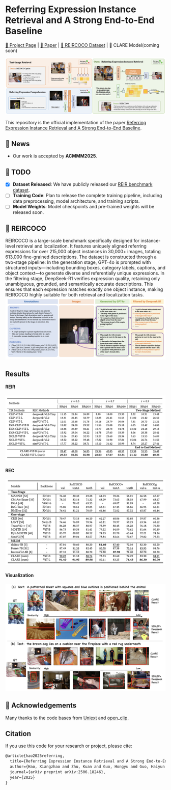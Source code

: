 # Referring Expression Instance Retrieval and A Strong End-to-End Baseline
[🏡 Project Page](https://haoxiangzhao12138.github.io/REIR/) |  [📄 Paper](https://arxiv.org/abs/2506.18246) | [🤗 REIRCOCO Dataset](https://huggingface.co/datasets/haoxiangzhao/REIRCOCO) | 🤗 CLARE Model(coming soon)

![REIR](README_ASSETS/teaser_figure.png)

This repository is the official implementation of the paper [Referring Expression Instance Retrieval and A Strong End-to-End Baseline](https://arxiv.org/abs/2506.18246).


## 📰 News

- Our work is accepted by **ACMMM2025**.
  
## 📝 TODO

- [x] **Dataset Released**: We have publicly released our [REIR benchmark dataset](https://huggingface.co/datasets/haoxiangzhao/REIRCOCO).
- [ ] **Training Code**: Plan to release the complete training pipeline, including data preprocessing, model architecture, and training scripts.
- [ ] **Model Weights**: Model checkpoints and pre-trained weights will be released soon.

## 💾 REIRCOCO

REIRCOCO is a large-scale benchmark specifically designed for instance-level retrieval and localization. It features uniquely aligned referring expressions for over 215,000 object instances in 30,000+ images, totaling 613,000 fine-grained descriptions. The dataset is constructed through a two-stage pipeline: In the generation stage, GPT-4o is prompted with structured inputs—including bounding boxes, category labels, captions, and object context—to generate diverse and referentially unique expressions. In the filtering stage, DeepSeek-R1 verifies expression quality, retaining only unambiguous, grounded, and semantically accurate descriptions. This ensures that each expression matches exactly one object instance, making REIRCOCO highly suitable for both retrieval and localization tasks.
![REIRCOCO](README_ASSETS/dataset.png)

## Results
#### REIR
![REIR](README_ASSETS/reir_results.png)

#### REC
![REC](README_ASSETS/rec_results.png)

#### Visualization
![vis](README_ASSETS/qualitative_result.png)


## 🫡 Acknowledgements

Many thanks to the code bases from [Uniext](https://github.com/MasterBin-IIAU/UNINEXT) and [open_clip](https://github.com/mlfoundations/open_clip).


## Citation

If you use this code for your research or project, please cite:

```latex
@article{hao2025referring,
  title={Referring Expression Instance Retrieval and A Strong End-to-End Baseline},
  author={Hao, Xiangzhao and Zhu, Kuan and Guo, Hongyu and Guo, Haiyun and Tang, Ming and Wang, JinQiao},
  journal={arXiv preprint arXiv:2506.18246},
  year={2025}
}
```